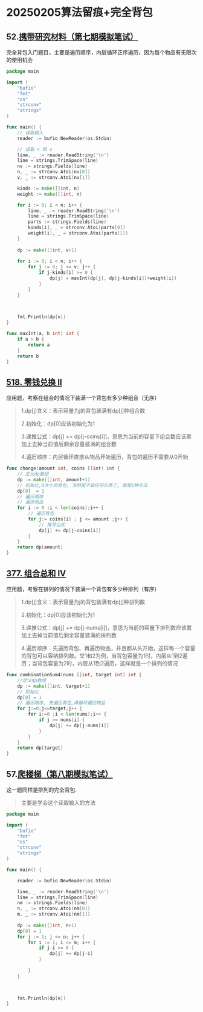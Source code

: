 # 20250205算法留痕+完全背包

## 52.[携带研究材料（第七期模拟笔试）](https://kamacoder.com/problempage.php?pid=1052)

完全背包入门题目，主要是遍历顺序，内层循环正序遍历，因为每个物品有无限次的使用机会

```go
package main

import (
    "bufio"
    "fmt"
    "os"
    "strconv"
    "strings"
)

func main() {
    // 读取输入
    reader := bufio.NewReader(os.Stdin)

    // 读取 n 和 v
    line, _ := reader.ReadString('\n')
    line = strings.TrimSpace(line)
    nv := strings.Fields(line)
    n, _ := strconv.Atoi(nv[0])
    v, _ := strconv.Atoi(nv[1])

    kinds := make([]int, n)
    weight := make([]int, n)

    for i := 0; i < n; i++ {
        line, _ := reader.ReadString('\n')
        line = strings.TrimSpace(line)
        parts := strings.Fields(line)
        kinds[i], _ = strconv.Atoi(parts[0])
        weight[i], _ = strconv.Atoi(parts[1])
    }
        
    dp := make([]int, v+1)
    
    for i := 0; i < n; i++ {
        for j := 0; j <= v; j++ {
            if j-kinds[i] >= 0 {
                dp[j] = maxInt(dp[j], dp[j-kinds[i]]+weight[i])
            }
        }
    }

    

    fmt.Println(dp[v])
}

func maxInt(a, b int) int {
    if a > b {
        return a
    }
    return b
}
```

## [518. 零钱兑换 II](https://leetcode.cn/problems/coin-change-ii/)

应用题，考察在组合的情况下装满一个背包有多少种组合（无序）

> 1.dp[j]含义：表示容量为j的背包装满有dp[j]种组合数
>
> 2.初始化：dp[0]应该初始化为1
>
> 3.递推公式：dp[j] += dp[j-coins[i]]，意思为当前的容量下组合数应该累加上去掉当前值后剩余容量装满的组合数
>
> 4.遍历顺序：内层循环直接从物品开始遍历，背包的遍历不需要从0开始

```go
func change(amount int, coins []int) int {
	// 定义dp数组
	dp := make([]int, amount+1)
	// 初始化,0大小的背包, 当然是不装任何东西了, 就是1种方法
	dp[0]  = 1
	// 遍历顺序
	// 遍历物品
	for i := 0 ;i < len(coins);i++ {
		// 遍历背包
		for j:= coins[i] ; j <= amount ;j++ {
			// 推导公式
			dp[j] += dp[j-coins[i]]
		}
	}
	return dp[amount]
}
```

## [377. 组合总和 Ⅳ](https://leetcode.cn/problems/combination-sum-iv/)

应用题，考察在排列的情况下装满一个背包有多少种排列（有序）

> 1.dp[j]含义：表示容量为j的背包装满有dp[j]种排列数
>
> 2.初始化：dp[0]应该初始化为1
>
> 3.递推公式：dp[j] += dp[j-nums[i]]，意思为当前的容量下排列数应该累加上去掉当前值后剩余容量装满的排列数
>
> 4.遍历顺序：先遍历背包、再遍历物品，并且都从头开始，这样每一个容量的背包可以容纳排列数。举1和2为例，当背包容量为1时，内层从1到2遍历；当背包容量为2时，内层从1到2遍历，这样就是一个排列的情况

```go
func combinationSum4(nums []int, target int) int {
	//定义dp数组
	dp := make([]int, target+1)
	// 初始化
	dp[0] = 1
	// 遍历顺序, 先遍历背包,再循环遍历物品
	for j:=0;j<=target;j++ {
		for i:=0 ;i < len(nums);i++ {
			if j >= nums[i] {
				dp[j] += dp[j-nums[i]]
			}
		}
	}
	return dp[target]
}
```

## 57.[爬楼梯（第八期模拟笔试）](https://kamacoder.com/problempage.php?pid=1067)

这一题同样是排列的完全背包.

> 主要是学会这个读取输入的方法

```go
package main

import (
    "bufio"
    "fmt"
    "os"
    "strconv"
    "strings"
)

func main() {

    reader := bufio.NewReader(os.Stdin)

    line, _ := reader.ReadString('\n')
    line = strings.TrimSpace(line)
    nm := strings.Fields(line)
    n, _ := strconv.Atoi(nm[0])
    m, _ := strconv.Atoi(nm[1])
        
    dp := make([]int, n+1)
    dp[0] = 1
    for j := 1; j <= n; j++ {
        for i := 1; i <= m; i++ {
            if j-i >= 0 {
                dp[j] += dp[j-i]
            }
            
        }
    }

    

    fmt.Println(dp[n])
}

```

